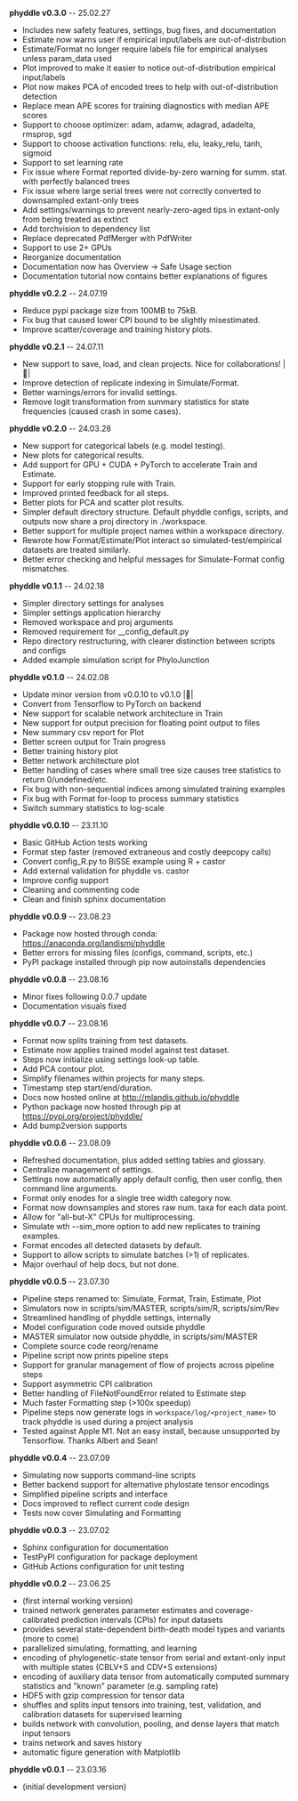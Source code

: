 **phyddle v0.3.0** -- 25.02.27

  * Includes new safety features, settings, bug fixes, and documentation
  * Estimate now warns user if empirical input/labels are out-of-distribution
  * Estimate/Format no longer require labels file for empirical analyses unless param_data used
  * Plot improved to make it easier to notice out-of-distribution empirical input/labels
  * Plot now makes PCA of encoded trees to help with out-of-distribution detection
  * Replace mean APE scores for training diagnostics with median APE scores
  * Support to choose optimizer: adam, adamw, adagrad, adadelta, rmsprop, sgd
  * Support to choose activation functions: relu, elu, leaky_relu, tanh, sigmoid
  * Support to set learning rate
  * Fix issue where Format reported divide-by-zero warning for summ. stat. with perfectly balanced trees
  * Fix issue where large serial trees were not correctly converted to downsampled extant-only trees
  * Add settings/warnings to prevent nearly-zero-aged tips in extant-only from being treated as extinct
  * Add torchvision to dependency list
  * Replace deprecated PdfMerger with PdfWriter
  * Support to use 2+ GPUs
  * Reorganize documentation
  * Documentation now has Overview -> Safe Usage section
  * Documentation tutorial now contains better explanations of figures


**phyddle v0.2.2** -- 24.07.19

  * Reduce pypi package size from 100MB to 75kB.
  * Fix bug that caused lower CPI bound to be slightly misestimated.
  * Improve scatter/coverage and training history plots.


**phyddle v0.2.1** -- 24.07.11

  * New support to save, load, and clean projects. Nice for collaborations! |:handshake:|
  * Improve detection of replicate indexing in Simulate/Format.
  * Better warnings/errors for invalid settings.
  * Remove logit transformation from summary statistics for state frequencies (caused crash in some cases).


**phyddle v0.2.0** -- 24.03.28

  * New support for categorical labels (e.g. model testing).
  * New plots for categorical results.
  * Add support for GPU + CUDA + PyTorch to accelerate Train and Estimate.
  * Support for early stopping rule with Train.
  * Improved printed feedback for all steps.
  * Better plots for PCA and scatter plot results.
  * Simpler default directory structure. Default phyddle configs, scripts, and outputs now share a proj directory in ./workspace. 
  * Better support for multiple project names within a workspace directory.
  * Rewrote how Format/Estimate/Plot interact so simulated-test/empirical datasets are treated similarly.
  * Better error checking and helpful messages for Simulate-Format config mismatches.


**phyddle v0.1.1** -- 24.02.18

  * Simpler directory settings for analyses
  * Simpler settings application hierarchy
  * Removed workspace and proj arguments
  * Removed requirement for __config_default.py
  * Repo directory restructuring, with clearer distinction between scripts and configs
  * Added example simulation script for PhyloJunction


**phyddle v0.1.0** -- 24.02.08

  * Update minor version from v0.0.10 to v0.1.0 |:partying_face:|
  * Convert from Tensorflow to PyTorch on backend
  * New support for scalable network architecture in Train
  * New support for output precision for floating point output to files
  * New summary csv report for Plot
  * Better screen output for Train progress
  * Better training history plot
  * Better network architecture plot
  * Better handling of cases where small tree size causes tree statistics to return 0/undefined/etc.
  * Fix bug with non-sequential indices among simulated training examples
  * Fix bug with Format for-loop to process summary statistics
  * Switch summary statistics to log-scale


**phyddle v0.0.10** -- 23.11.10
  
  * Basic GitHub Action tests working
  * Format step faster (removed extraneous and costly deepcopy calls)
  * Convert config_R.py to BiSSE example using R + castor
  * Add external validation for phyddle vs. castor
  * Improve config support
  * Cleaning and commenting code
  * Clean and finish sphinx documentation


**phyddle v0.0.9** -- 23.08.23

  * Package now hosted through conda: https://anaconda.org/landismj/phyddle
  * Better errors for missing files (configs, command, scripts, etc.)
  * PyPI package installed through pip now autoinstalls dependencies


**phyddle v0.0.8** -- 23.08.16

  * Minor fixes following 0.0.7 update
  * Documentation visuals fixed


**phyddle v0.0.7** -- 23.08.16

  * Format now splits training from test datasets.
  * Estimate now applies trained model against test dataset.
  * Steps now initialize using settings look-up table.
  * Add PCA contour plot.
  * Simplify filenames within projects for many steps.
  * Timestamp step start/end/duration.
  * Docs now hosted online at http://mlandis.github.io/phyddle
  * Python package now hosted through pip at https://pypi.org/project/phyddle/
  * Add bump2version supports


**phyddle v0.0.6** -- 23.08.09

  * Refreshed documentation, plus added setting tables and glossary.
  * Centralize management of settings.
  * Settings now automatically apply default config, then user config, then command line arguments.
  * Format only enodes for a single tree width category now.
  * Format now downsamples and stores raw num. taxa for each data point.
  * Allow for "all-but-X" CPUs for multiprocessing.
  * Simulate wth --sim_more option to add new replicates to training examples.
  * Format encodes all detected datasets by default.
  * Support to allow scripts to simulate batches (>1) of replicates.
  * Major overhaul of help docs, but not done.


**phyddle v0.0.5** -- 23.07.30

  * Pipeline steps renamed to: Simulate, Format, Train, Estimate, Plot
  * Simulators now in scripts/sim/MASTER, scripts/sim/R, scripts/sim/Rev
  * Streamlined handling of phyddle settings, internally
  * Model configuration code moved outside phyddle
  * MASTER simulator now outside phyddle, in scripts/sim/MASTER
  * Complete source code reorg/rename
  * Pipeline script now prints pipeline steps
  * Support for granular management of flow of projects across pipeline steps
  * Support asymmetric CPI calibration
  * Better handling of FileNotFoundError related to Estimate step
  * Much faster Formatting step (>100x speedup)
  * Pipeline steps now generate logs in ``workspace/log/<project_name>`` to track phyddle is used during a project analysis
  * Tested against Apple M1. Not an easy install, because unsupported by Tensorflow. Thanks Albert and Sean!


**phyddle v0.0.4** -- 23.07.09

  * Simulating now supports command-line scripts
  * Better backend support for alternative phylostate tensor encodings
  * Simplified pipeline scripts and interface
  * Docs improved to reflect current code design
  * Tests now cover Simulating and Formatting


**phyddle v0.0.3** -- 23.07.02

  * Sphinx configuration for documentation
  * TestPyPI configuration for package deployment
  * GitHub Actions configuration for unit testing


**phyddle v0.0.2** -- 23.06.25

  * (first internal working version)
  * trained network generates parameter estimates and coverage-calibrated prediction intervals (CPIs) for input datasets
  * provides several state-dependent birth-death model types and variants (more to come)
  * parallelized simulating, formatting, and learning
  * encoding of phylogenetic-state tensor from serial and extant-only input with multiple states (CBLV+S and CDV+S extensions)
  * encoding of auxiliary data tensor from automatically computed summary statistics and "known" parameter (e.g. sampling rate)
  * HDF5 with gzip compression for tensor data
  * shuffles and splits input tensors into training, test, validation, and calibration datasets for supervised learning
  * builds network with convolution, pooling, and dense layers that match input tensors
  * trains network and saves history
  * automatic figure generation with Matplotlib


**phyddle v0.0.1** -- 23.03.16

  * (initial development version)
